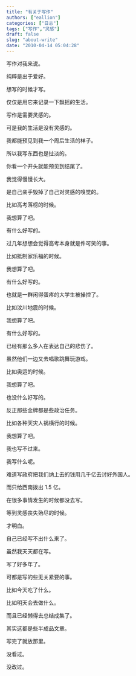 ```yaml
---
title: "有关于写作"
authors: ["eallion"]
categories: ["日志"]
tags: ["写作","灵感"]
draft: false
slug: "about-write"
date: "2010-04-14 05:04:28"
---
```


写作对我来说。

纯粹是出于爱好。

想写的时候才写。

仅仅是用它来记录一下飘摇的生活。

写作是需要灵感的。

可是我的生活是没有灵感的。

我都能预见到我一个周后生活的样子。

所以我写东西也是扯淡的。

你看一个开头就能预见到结尾了。

我觉得慢慢长大。

是自己亲手毁掉了自己对灵感的嗅觉的。

比如高考落榜的时候。

我想算了吧。

有什么好写的。

过几年想想会觉得高考本身就是件可笑的事。

比如抵制家乐福的时候。

我想算了吧。

有什么好写的。

也就是一群闲得蛋疼的大学生被操控了。

比如汶川地震的时候。

我想算了吧。

有什么好写的。

已经有那么多人在表达自己的悲伤了。

虽然他们一边又去唱歌跳舞玩游戏。

比如奥运的时候。

我想算了吧。

也没什么好写的。

反正那些金牌都是些政治任务。

比如各种天灾人祸横行的时候。

我想算了吧。

我也写不过来。

我写什么呢。

难道写政府把我们纳上去的钱用几千亿去讨好外国人。

而只给西南拨出 1.5 亿。

在很多事情发生的时候都没去写。

等到灵感丧失殆尽的时候。

才明白。

自己已经写不出什么来了。

虽然我天天都在写。

写了好多年了。

可都是写的些无关紧要的事。

比如今天吃了什么。

比如明天会去做什么。

而且已经懒得去总结成集了。

其实这都是些半成品文章。

写完了就放那里。

没看过。

没改过。
